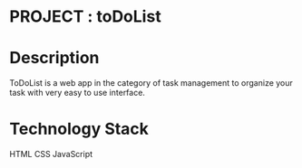 # PROJECT : toDoList


# Description 
ToDoList is a web app in the category of task management to organize your task with very easy to use interface. 

# Technology Stack
HTML
CSS
JavaScript

